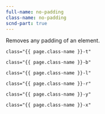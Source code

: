 ```yaml
---
full-name: no-padding
class-name: no-padding
scnd-part: true
---
```

Removes any padding of an element.

```
class="{{ page.class-name }}-t"
```
```
class="{{ page.class-name }}-b"
```
```
class="{{ page.class-name }}-l"
```
```
class="{{ page.class-name }}-r"
```
```
class="{{ page.class-name }}-y"
```
```
class="{{ page.class-name }}-x"
```